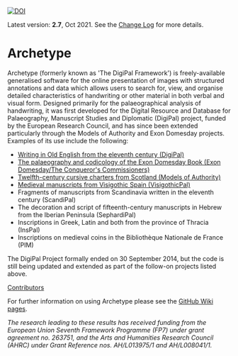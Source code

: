 [![DOI](https://zenodo.org/badge/DOI/10.5281/zenodo.5572558.svg)](https://doi.org/10.5281/zenodo.5572558)

Latest version: **2.7**, Oct 2021. See the [Change Log](https://github.com/kcl-ddh/digipal/wiki/Change-log) for more details.

# Archetype

Archetype (formerly known as 'The DigiPal Framework') is freely-available generalised software for the online presentation of images with structured annotations and data which allows users to search for, view, and organise detailed characteristics of handwriting or other material in both verbal and visual form. Designed primarily for the palaeographical analysis of handwriting, it was first developed for the Digital Resource and Database for Palaeography, Manuscript Studies and Diplomatic (DigiPal) project, funded by the European Research Council, and has since been extended particularly through the Models of Authority and Exon Domesday projects. Examples of its use include the following:
- [Writing in Old English from the eleventh century (DigiPal)](http://digipal.eu)
- [The palaeography and codicology of the Exon Domesday Book (Exon Domesday/The Conqueror's Commissioners)](http://www.exondomesday.ac.uk)
- [Twelfth-century cursive charters from Scotland (Models of Authority)](https://www.modelsofauthority.ac.uk)
- [Medieval manuscripts from Visigothic Spain (VisigothicPal)](http://visigothicpal.com)
- Fragments of manuscripts from Scandinavia written in the eleventh century (ScandiPal)
- The decoration and script of fifteenth-century manuscripts in Hebrew from the Iberian Peninsula (SephardiPal)
- Inscriptions in Greek, Latin and both from the province of Thracia (InsPal)
- Inscriptions on medieval coins in the Bibliothèque Nationale de France (PIM)

The DigiPal Project formally ended on 30 September 2014, but the code is still being updated and extended as part of the follow-on projects listed above.

[Contributors](https://github.com/kcl-ddh/digipal/wiki/Contributors)

For further information on using Archetype please see the [GitHub Wiki pages](https://github.com/kcl-ddh/digipal/wiki).

_The research leading to these results has received funding from the European Union Seventh Framework Programme (FP7) under grant agreement no. 263751, and the Arts and Humanities Research Council (AHRC) under Grant Reference nos. AH/L013975/1 and AH/L008041/1._
